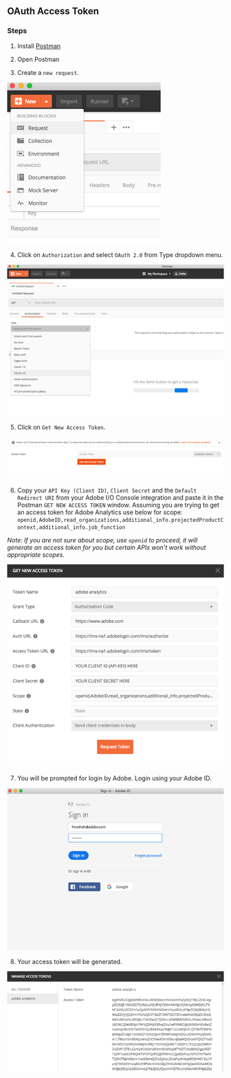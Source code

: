 ## OAuth Access Token

### Steps

1. Install [Postman](https://www.getpostman.com/downloads/)

2. Open Postman

3. Create a `new request`.

<kbd>![pm-1](/Images/PM_1.png)</kbd>

4. Click on `Authorization` and select `OAuth 2.0` from Type dropdown menu.

<kbd>![pm-2](/Images/PM_2.png)</kbd>

5. Click on `Get New Access Token`.

<kbd>![pm-3](/Images/PM_3.png)</kbd>

6. Copy your `API Key (Client ID)`, `Client Secret` and the `Default Redirect URI` from your Adobe I/O Console integration and paste it in the Postman `GET NEW ACCESS TOKEN` window. Assuming you are trying to get an access token for Adobe Analytics use below for scope: `openid,AdobeID,read_organizations,additional_info.projectedProductContext,additional_info.job_function`

*Note: If you are not sure about scope, use `openid` to proceed, it will generate an access token for you but certain APIs won't work without appropriate scopes.*

<kbd>![pm-4](/Images/PM_4.png)</kbd>

7. You will be prompted for login by Adobe. Login using your Adobe ID.

<kbd>![pm-5](/Images/PM_5.png)</kbd>

8. Your access token will be generated.

<kbd>![pm-6](/Images/PM_6.png)</kbd>
